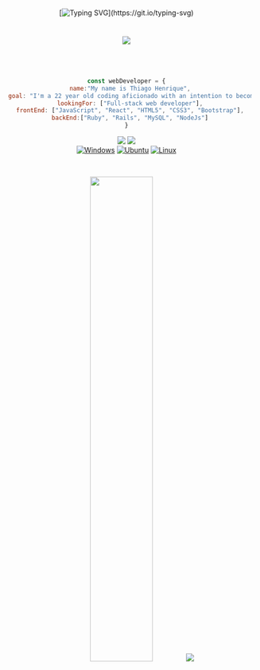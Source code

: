 

</br>
<div align="center">
	</hr>

[![Typing SVG](https://readme-typing-svg.herokuapp.com/?lines=Hi+there,+I´m+Thiago+Henrique.;I´m+a+Full-Stack+Developer.;Welcome+to+my+GitHub!)](https://git.io/typing-svg)

<h1 align='center'><img src='https://visitor-badge.laobi.icu/badge?page_id=German-Cobian'></h1>
  <br>
</br>

```javascript
const webDeveloper = {
  name:"My name is Thiago Henrique",
  goal: "I'm a 22 year old coding aficionado with an intention to become a successful full-stack web developer",
  lookingFor: ["Full-stack web developer"],
  frontEnd: ["JavaScript", "React", "HTML5", "CSS3", "Bootstrap"],
  backEnd:["Ruby", "Rails", "MySQL", "NodeJs"]
}
```
  <a href="mailto:thiagohenriquedev@gmail.com"><img src="https://img.shields.io/badge/Gmail-D14836?style=for-the-badge&logo=gmail&logoColor=white" target="_blank"></a>
  <a href="https://www.linkedin.com/in/thiago-henrique-dev/" target="_blank"><img src="https://img.shields.io/badge/-LinkedIn-%230077B5?style=for-the-badge&logo=linkedin&logoColor=white" target="_blank"></a>   
  [![Windows](https://img.shields.io/badge/Windows-0078D6?style=for-the-badge&logo=windows&logoColor=white)](https://github.com/thiago-henrique-dev)
[![Ubuntu](https://img.shields.io/badge/Ubuntu-E95420?style=for-the-badge&logo=ubuntu&logoColor=white)](https://github.com/thiago-henrique-dev)
[![Linux](https://img.shields.io/badge/Linux-yellow?style=for-the-badge&logo=linux&logoColor=white)](https://github.com/thiago-henrique-dev)

</br>
<p align="center">
  <img height="50%" width="auto" src ="https://github-readme-stats.vercel.app/api/top-langs/?username=thiago-henrique-dev&layout=compact&hide_border=true&theme=gradient&bg_color=00000000&langs_count=6&hide=jupyter%20notebook,tex,css,php">
  <img src ="https://github-readme-streak-stats.herokuapp.com?user=thiago-henrique-dev&theme=tokyonight&hide_border=true&background=FFFFFF00">
  <br>
  <br>
 </p>
</br>
</br>



